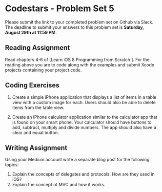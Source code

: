 # Codestars - Problem Set 5

Please submit the link to your completed problem set on Github via Slack. The deadline to submit your answers to this problem set is **Saturday, August 29th at 11:59 PM**.

## Reading Assignment
Read chapters 4-6 of [Learn iOS 8 Programming from Scratch ]. For the reading above you are to code along with the examples and submit Xcode projects containing your project code.

## Coding Exercises
1) Create a simple iPhone application that displays a list of items in a table view with a custom image for each. Users should also be able to delete items from the table view.

2) Create an iPhone calculator application similar to the calculator app that is found on your smart phone. Your calculator should have buttons to add, subtract, multiply and divide numbers. The app should also have a clear and equal button.

## Writing Assignment
Using your Medium account write a separate blog post for the following topics:
1) Explain the concepts of delegates and protocols. How are they used in iOS?
2) Explain the concept of MVC and how it works.
